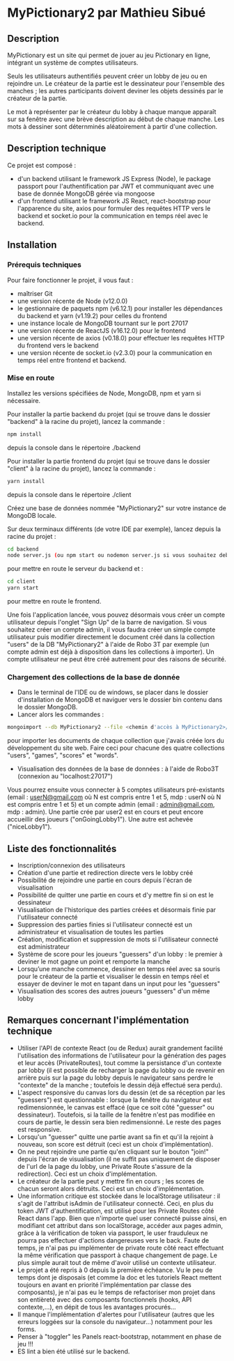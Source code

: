 # MyPictionary2 par Mathieu Sibué

## Description

MyPictionary est un site qui permet de jouer au jeu Pictionary en ligne, intégrant un système de comptes utilisateurs. 

Seuls les utilisateurs authentifiés peuvent créer un lobby de jeu ou en rejoindre un. Le créateur de la partie est le dessinateur pour l'ensemble des manches ; les autres participants doivent deviner les objets dessinés par le créateur de la partie.

Le mot à représenter par le créateur du lobby à chaque manque apparaît sur sa fenêtre avec une brève description au début de chaque manche. Les mots à dessiner sont déternminés aléatoirement à partir d'une collection.


## Description technique

Ce projet est composé :
- d'un backend utilisant le framework JS Express (Node), le package passport pour l'authentification par JWT et communiquant avec une base de donnée MongoDB gérée via mongoose
- d'un frontend utilisant le framework JS React, react-bootstrap pour l'apparence du site, axios pour formuler des requêtes HTTP vers le backend et socket.io pour la communication en temps réel avec le backend.


## Installation

### Prérequis techniques

Pour faire fonctionner le projet, il vous faut :
- maîtriser Git
- une version récente de Node (v12.0.0)
- le gestionnaire de paquets npm (v6.12.1) pour installer les dépendances du backend et yarn (v1.19.2) pour celles du frontend
- une instance locale de MongoDB tournant sur le port 27017
- une version récente de ReactJS (v16.12.0) pour le frontend
- une version récente de axios (v0.18.0) pour effectuer les requêtes HTTP du frontend vers le backend
- une version récente de socket.io (v2.3.0) pour la communication en temps réel entre frontend et backend.


### Mise en route

Installez les versions spécifiées de Node, MongoDB, npm et yarn si nécessaire.

Pour installer la partie backend du projet (qui se trouve dans le dossier "backend" à la racine du projet), lancez la commande :
```bash
npm install
```
depuis la console dans le répertoire ./backend

Pour installer la partie frontend du projet (qui se trouve dans le dossier "client" à la racine du projet), lancez la commande :
```bash
yarn install
```
depuis la console dans le répertoire ./client

Créez une base de données nommée "MyPictionary2" sur votre instance de MongoDB locale.

Sur deux terminaux différents (de votre IDE par exemple), lancez depuis la racine du projet :
```bash
cd backend
node server.js (ou npm start ou nodemon server.js si vous souhaitez debugger)
```
pour mettre en route le serveur du backend et :
```bash
cd client
yarn start
```
pour mettre en route le frontend.

Une fois l'application lancée, vous pouvez désormais vous créer un compte utilisateur depuis l'onglet "Sign Up" de la barre de navigation. 
Si vous souhaitez créer un compte admin, il vous faudra créer un simple compte utilisateur puis modifier directement le document créé dans la collection "users" de la DB "MyPictionary2" à l'aide de Robo 3T par exemple (un compte admin est déjà à disposition dans les collections à importer). Un compte utilisateur ne peut être créé autrement pour des raisons de sécurité.


### Chargement des collections de la base de donnée

- Dans le terminal de l'IDE ou de windows, se placer dans le dossier d'installation de MongoDB et naviguer vers le dossier bin contenu dans le dossier MongoDB.
- Lancer alors les commandes : 
```bash
mongoimport --db MyPictionary2 --file <chemin d'accès à MyPictionary2>/backend/database_to_import/<users OU games OU words OU scores>.json
```
pour importer les documents de chaque collection que j'avais créée lors du développement du site web. Faire ceci pour chacune des quatre collections "users", "games", "scores" et "words".
- Visualisation des données de la base de données : à l'aide de Robo3T (connexion au "localhost:27017")
 
Vous pourrez ensuite vous connecter à 5 comptes utilisateurs pré-existants (email : userN@gmail.com où N est compris entre 1 et 5, mdp : userN où N est compris entre 1 et 5) et un compte admin (email : admin@gmail.com, mdp : admin). Une partie crée par user2 est en cours et peut encore accueillir des joueurs ("onGoingLobby1"). Une autre est achevée ("niceLobby1").


## Liste des fonctionnalités

- Inscription/connexion des utilisateurs
- Création d'une partie et redirection directe vers le lobby créé
- Possibilité de rejoindre une partie en cours depuis l'écran de visualisation
- Possibilité de quitter une partie en cours et d'y mettre fin si on est le dessinateur
- Visualisation de l'historique des parties créées et désormais finie par l'utilisateur connecté
- Suppression des parties finies si l'utilisateur connecté est un administrateur et visualisation de toutes les parties
- Création, modification et suppression de mots si l'utilisateur connecté est administrateur
- Système de score pour les joueurs "guessers" d'un lobby : le premier à deviner le mot gagne un point et remporte la manche
- Lorsqu’une manche commence, dessiner en temps réel avec sa souris pour le créateur de la partie et visualiser le dessin en temps réel et essayer de deviner le mot en tapant dans un input pour les "guessers"
- Visualisation des scores des autres joueurs "guessers" d'un même lobby


## Remarques concernant l'implémentation technique

- Utiliser l'API de contexte React (ou de Redux) aurait grandement facilité l'utilisation des informations de l'utilisateur pour la génération des pages et leur accès (PrivateRoutes), tout comme la persistance d'un contexte par lobby (il est possible de recharger la page du lobby ou de revenir en arrière puis sur la page du lobby depuis le navigateur sans perdre le "contexte" de la manche ; toutefois le dessin déjà effectué sera perdu).
- L'aspect responsive du canvas lors du dessin (et de sa réception par les "guessers") est questionnable : lorsque la fenêtre du navigateur est redimensionnée, le canvas est effacé (que ce soit côté "guesser" ou dessinateur). Toutefois, si la taille de la fenêtre n'est pas modifiée en cours de partie, le dessin sera bien redimensionné. Le reste des pages est responsive.
- Lorsqu'un "guesser" quitte une partie avant sa fin et qu'il la rejoint à nouveau, son score est détruit (ceci est un choix d'implémentation).
- On ne peut rejoindre une partie qu'en cliquant sur le bouton "join!" depuis l'écran de visualisation (il ne suffit pas uniquement de disposer de l'url de la page du lobby, une Private Route s'assure de la redirection). Ceci est un choix d'implémentation.
- Le créateur de la partie peut y mettre fin en cours ; les scores de chacun seront alors détruits. Ceci est un choix d'implémentation.
- Une information critique est stockée dans le localStorage utilisateur : il s'agit de l'attribut isAdmin de l'utilisateur connecté. Ceci, en plus du token JWT d'authentification, est utilisé pour les Private Routes côté React dans l'app. Bien que n'importe quel user connecté puisse ainsi, en modifiant cet attribut dans son localStorage, accéder aux pages admin, grâce à la vérification de token via passport, le user frauduleux ne pourra pas effectuer d'actions dangereuses vers le back. Faute de temps, je n'ai pas pu implémenter de private route côté react effectuant la même vérification que passport à chaque changement de page. Le plus simple aurait tout de même d'avoir utilisé un contexte utilisateur.
- Le projet a été repris à 0 depuis la première échéance. Vu le peu de temps dont je disposais (et comme la doc et les tutoriels React mettent toujours en avant en priorité l'implémentation par classe des composants), je n'ai pas eu le temps de refactoriser mon projet dans son entièreté avec des composants fonctionnels (hooks, API contexte,...), en dépit de tous les avantages procurés...
- Il manque l'implémentation d'alertes pour l'utilisateur (autres que les erreurs loggées sur la console du navigateur...) notamment pour les forms.
- Penser à "toggler" les Panels react-bootstrap, notamment en phase de jeu !!!
- ES lint a bien été utilisé sur le backend.
